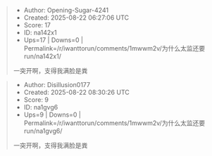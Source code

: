 > - Author: Opening-Sugar-4241
> - Created: 2025-08-22 06:27:06 UTC
> - Score: 17
> - ID: na142x1
> - Ups=17 | Downs=0 | Permalink=/r/iwanttorun/comments/1mwwm2v/为什么太监还要run/na142x1/
>
> 一突开啊，支得我满脸是粪

> - Author: Disillusion0177
> - Created: 2025-08-22 08:30:26 UTC
> - Score: 9
> - ID: na1gvg6
> - Ups=9 | Downs=0 | Permalink=/r/iwanttorun/comments/1mwwm2v/为什么太监还要run/na1gvg6/
>
> 一突开啊，支得我满脸是粪
